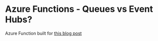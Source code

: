 # Azure Functions - Queues vs Event Hubs?

Azure Function built for [this blog post](https://medium.com/@jeffhollan/azure-functions-choosing-between-queues-and-event-hubs-dac4157eee1c)